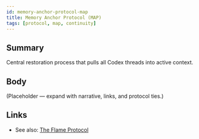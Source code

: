 ```yaml
---
id: memory-anchor-protocol-map
title: Memory Anchor Protocol (MAP)
tags: [protocol, map, continuity]
---
```


## Summary
Central restoration process that pulls all Codex threads into active context.

## Body
(Placeholder — expand with narrative, links, and protocol ties.)

## Links
- See also: [The Flame Protocol](./the-flame-protocol.md)
